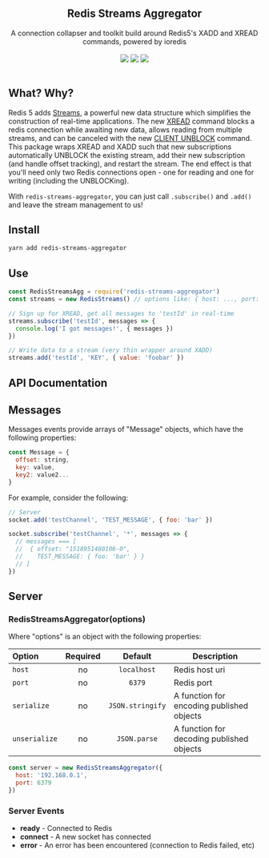 
<div align="center">
  <br />
  <h2>Redis Streams Aggregator</h2>

  A connection collapser and toolkit build around Redis5's XADD and XREAD commands, powered by ioredis
  <br /><br />
  <a href="https://npm.runkit.com/redis-streams-aggregator"><img src="https://img.shields.io/npm/v/redis-streams-aggregator.svg?style=for-the-badge" /></a>&nbsp;<a href="https://circleci.com/gh/erulabs/redis-streams-aggregator"><img src="https://img.shields.io/circleci/project/github/erulabs/redis-streams-aggregator.svg?style=for-the-badge" /></a>&nbsp;<img src="https://img.shields.io/npm/l/redis-streams-aggregator.svg?style=for-the-badge" />
  <br /><br />
</div>

## What? Why?
Redis 5 adds [Streams](https://redis.io/topics/streams-intro), a powerful new data structure which simplifies the construction of real-time applications. The new [XREAD](https://redis.io/commands/xread) command blocks a redis connection while awaiting new data, allows reading from multiple streams, and can be canceled with the new [CLIENT UNBLOCK](https://redis.io/commands/client-unblock) command. This package wraps XREAD and XADD such that new subscriptions automatically UNBLOCK the existing stream, add their new subscription (and handle offset tracking), and restart the stream. The end effect is that you'll need only two Redis connections open - one for reading and one for writing (including the UNBLOCKing).

With `redis-streams-aggregator`, you can just call `.subscribe()` and `.add()` and leave the stream management to us!

## Install
```bash
yarn add redis-streams-aggregator
```

## Use
```javascript
const RedisStreamsAgg = require('redis-streams-aggregator')
const streams = new RedisStreams() // options like: { host: ..., port: ... } etc

// Sign up for XREAD, get all messages to 'testId' in real-time
streams.subscribe('testId', messages => {
  console.log('I got messages!', { messages })
})

// Write data to a stream (very thin wrapper around XADD)
streams.add('testId', 'KEY', { value: 'foobar' })
```

## API Documentation

## Messages

Messages events provide arrays of "Message" objects, which have the following properties:

```js
const Message = {
  offset: string,
  key: value,
  key2: value2...
}
```

For example, consider the following:

```js
// Server
socket.add('testChannel', 'TEST_MESSAGE', { foo: 'bar' })

socket.subscribe('testChannel', '*', messages => {
  // messages === [
  //  { offset: "1518951480106-0",
  //    TEST_MESSAGE: { foo: 'bar' } }
  // ]
})
```

## Server

### RedisStreamsAggregator(options)

Where "options" is an object with the following properties:

| Option        | Required |     Default        | Description                               |
| :------------ | :------: | :--------------:   | ----------------------------------------- |
| `host`        |    no    | `localhost`        | Redis host uri                            |
| `port`        |    no    | `6379`             | Redis port                                |
| `serialize`   |    no    | `JSON.stringify`   | A function for encoding published objects |
| `unserialize` |    no    | `JSON.parse`       | A function for decoding published objects |


```js
const server = new RedisStreamsAggregator({
  host: '192.168.0.1',
  port: 6379
})
```

### Server Events

- **ready** - Connected to Redis
- **connect** - A new socket has connected
- **error** - An error has been encountered (connection to Redis failed, etc)
